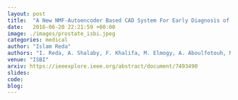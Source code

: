 ```yaml
---
layout: post
title:  "A New NMF-Autoencoder Based CAD System For Early Diagnosis of Prostate Cancer"
date:   2016-06-20 22:21:59 +00:00
image: ./images/prostate_isbi.jpeg
categories: medical
author: "Islam Reda"
authors: "I. Reda, A. Shalaby, F. Khalifa, M. Elmogy, A. Aboulfotouh, M. Abou El-Ghar, <strong>E. Hosseini-Asl</strong>, N. Werghi, R. Keynton, A. El-Baz"
venue: "ISBI"
arxiv: https://ieeexplore.ieee.org/abstract/document/7493490
slides:
code: 
blog: 
---
```


